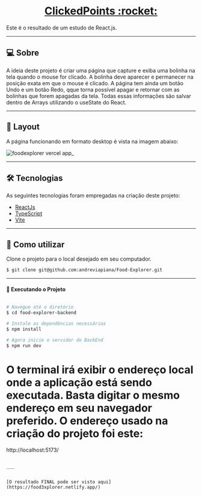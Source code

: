 <p align="center">
  <h1 align="center"><a href="https://food3xplorer.netlify.app/">ClickedPoints :rocket: </a></h1>
</p>


Este é o resultado de um estudo de React.js.

___

## 💻 Sobre
A ideia deste projeto é criar uma página que capture e exiba uma bolinha na tela quando o mouse for clicado. A bolinha deve aparecer e permanecer na posição exata em que o mouse é clicado.
A página tem ainda um botão Undo e um botão Redo, qque torna possível apagar e retornar com as bolinhas que forem apagadas da tela.
Todas essas informações são salvar dentro de Arrays utilizando o useState do React.

___

## 🎨 Layout
A página funcionando em formato desktop é vista na imagem abaixo:

![foodexplorer vercel app_](https://user-images.githubusercontent.com/106932234/204163348-5f06ae24-3ede-4bae-b68a-770493d1a286.png)

___

## 🛠 Tecnologias

As seguintes tecnologias foram empregadas na criação deste projeto:

- [ReactJs](https://reactjs.org)
- [TypeScript](https://www.typescriptlang.org/)
- [Vite](https://vitejs.dev/)

___

## 🚀 Como utilizar

Clone o projeto para o local desejado em seu computador.

```bash
$ git clone git@github.com:andreviapiana/Food-Explorer.git
```
___

#### 🚧 Executando o Projeto
```bash

# Navegue até o diretório
$ cd food-explorer-backend

# Instale as dependências necessárias
$ npm install

# Agora inicie o servidor do BackEnd
$ npm run dev
```

# O terminal irá exibir o endereço local onde a aplicação está sendo executada. Basta digitar o mesmo endereço em seu navegador preferido. O endereço usado na criação do projeto foi este:

  http://localhost:5173/
```

___


[O resultado FINAL pode ser visto aqui](https://food3xplorer.netlify.app/)
